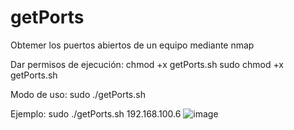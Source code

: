 # getPorts
Obtemer los puertos abiertos de un equipo mediante nmap

Dar permisos de ejecución: chmod +x getPorts.sh
sudo chmod +x getPorts.sh

Modo de uso: 
sudo ./getPorts.sh <Ip>

Ejemplo: 
sudo ./getPorts.sh 192.168.100.6
![image](https://github.com/user-attachments/assets/b2bf0478-6dcb-4735-a73a-323dc665189d)


